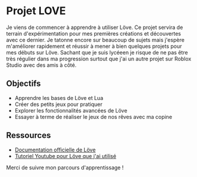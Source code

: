 # Projet LOVE

Je viens de commencer à apprendre à utiliser Löve. Ce projet servira de terrain d'expérimentation pour mes premières créations et découvertes avec ce dernier. Je tatonne encore sur beaucoup de sujets mais j'espère m'améliorer rapidement et réussir à mener à bien quelques projets pour mes débuts sur Löve. Sachant que je suis lycéeen je risque de ne pas être très régulier dans ma progression surtout que j'ai un autre projet sur Roblox Studio avec des amis à côté.

## Objectifs

- Apprendre les bases de Löve et Lua
- Créer des petits jeux pour pratiquer
- Explorer les fonctionnalités avancées de Löve
- Essayer à terme de réaliser le jeux de nos rêves avec ma copine

## Ressources

- [Documentation officielle de Löve](https://love2d.org/wiki/Main_Page)
- [Tutoriel Youtube pour Löve que j'ai utilisé](https://www.youtube.com/playlist?list=PLqPLyUreLV8DrLcLvQQ64Uz_h_JGLgGg2)

Merci de suivre mon parcours d'apprentissage !